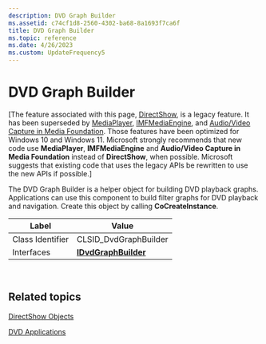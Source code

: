 ```yaml
---
description: DVD Graph Builder
ms.assetid: c74cf1d8-2560-4302-ba68-8a1693f7ca6f
title: DVD Graph Builder
ms.topic: reference
ms.date: 4/26/2023
ms.custom: UpdateFrequency5
---
```


# DVD Graph Builder

\[The feature associated with this page, [DirectShow](/windows/win32/directshow/directshow), is a legacy feature. It has been superseded by [MediaPlayer](/uwp/api/Windows.Media.Playback.MediaPlayer), [IMFMediaEngine](/windows/win32/api/mfmediaengine/nn-mfmediaengine-imfmediaengine), and [Audio/Video Capture in Media Foundation](/windows/win32/medfound/audio-video-capture-in-media-foundation). Those features have been optimized for Windows 10 and Windows 11. Microsoft strongly recommends that new code use **MediaPlayer**, **IMFMediaEngine** and **Audio/Video Capture in Media Foundation** instead of **DirectShow**, when possible. Microsoft suggests that existing code that uses the legacy APIs be rewritten to use the new APIs if possible.\]

The DVD Graph Builder is a helper object for building DVD playback graphs. Applications can use this component to build filter graphs for DVD playback and navigation. Create this object by calling **CoCreateInstance**.



| Label | Value |
|------------------|----------------------------------------------|
| Class Identifier | CLSID\_DvdGraphBuilder                       |
| Interfaces       | [**IDvdGraphBuilder**](/windows/desktop/api/Strmif/nn-strmif-idvdgraphbuilder) |



 

## Related topics

<dl> <dt>

[DirectShow Objects](directshow-objects.md)
</dt> <dt>

[DVD Applications](dvd-applications.md)
</dt> </dl>

 

 



